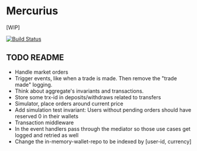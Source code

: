 # Mercurius

[WIP]

[![Build Status](https://travis-ci.org/eeng/mercurius.svg?branch=master)](https://travis-ci.org/eeng/mercurius)

## TODO README

- Handle market orders
- Trigger events, like when a trade is made. Then remove the "trade made" logging.
- Think about aggregate's invariants and transactions.
- Store some trx-id in deposits/withdraws related to transfers
- Simulator, place orders around current price
- Add simulation test invariant: Users without pending orders should have reserved 0 in their wallets
- Transaction middleware
- In the event handlers pass through the mediator so those use cases get logged and retried as well
- Change the in-memory-wallet-repo to be indexed by [user-id, currency]
